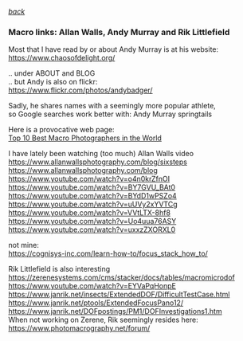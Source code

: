  *[back](index.html)* 
### Macro links:  Allan Walls, Andy Murray and Rik Littlefield  

Most that I have read by or about Andy Murray is at his website:  
https://www.chaosofdelight.org/  

.. under ABOUT and BLOG  
.. but Andy is also on flickr:  
https://www.flickr.com/photos/andybadger/  

Sadly, he shares names with a seemingly more popular athlete,  
so Google searches work better with:  Andy Murray springtails  

Here is a provocative web page:  
[Top 10 Best Macro Photographers in the World](https://www.topteny.com/top-10-best-macro-photographers-in-the-world)  

I have lately been watching (too much) Allan Walls video  
https://www.allanwallsphotography.com/blog/sixsteps  
https://www.allanwallsphotography.com/blog  
https://www.youtube.com/watch?v=o4n0krZfnOI  
https://www.youtube.com/watch?v=BY7GVU_BAt0  
https://www.youtube.com/watch?v=BYdD1wPSZo4  
https://www.youtube.com/watch?v=uUVy2xYVTCg  
https://www.youtube.com/watch?v=VVtLTX-8hf8  
https://www.youtube.com/watch?v=Uo4uua76ASY  
https://www.youtube.com/watch?v=uxxzZXORXL0  
  
not mine:  
https://cognisys-inc.com/learn-how-to/focus_stack_how_to/  

Rik Littlefield is also interesting  
https://zerenesystems.com/cms/stacker/docs/tables/macromicrodof  
https://www.youtube.com/watch?v=EYVaPqHonpE  
https://www.janrik.net/insects/ExtendedDOF/DifficultTestCase.html  
https://www.janrik.net/ptools/ExtendedFocusPano12/  
https://www.janrik.net/DOFpostings/PM1/DOFInvestigations1.htm  
When not working on Zerene, Rik seemingly resides here:  
https://www.photomacrography.net/forum/  
